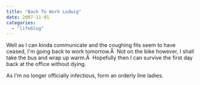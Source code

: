 ```yaml
---
title: "Back To Work Lodwig"
date: 2007-11-01
categories: 
  - "lifeblog"
---
```


Well as I can kinda communicate and the coughing fits seem to have ceased, I'm going back to work tomorrow.Â  Not on the bike however, I shall take the bus and wrap up warm.Â  Hopefully then I can survive the first day back at the office without dying.

As I'm no longer officially infectious, form an orderly line ladies.
